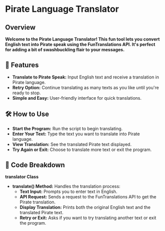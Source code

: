 # Pirate Language Translator
## Overview
**Welcome to the Pirate Language Translator! This fun tool lets you convert English text into Pirate speak using the FunTranslations API. It's perfect for adding a bit of swashbuckling flair to your messages.**

## 🚀 Features
- **Translate to Pirate Speak:** Input English text and receive a translation in Pirate language.
- **Retry Option:** Continue translating as many texts as you like until you're ready to stop.
- **Simple and Easy:** User-friendly interface for quick translations.
## 🛠️ How to Use
- **Start the Program:** Run the script to begin translating.
- **Enter Your Text:** Type the text you want to translate into Pirate language.
- **View Translation:** See the translated Pirate text displayed.
- **Try Again or Exit:** Choose to translate more text or exit the program.
## 📜 Code Breakdown
**translator Class**
  - **translate() Method:** Handles the translation process:
      - **Text Input:** Prompts you to enter text in English.
      - **API Request:** Sends a request to the FunTranslations API to get the Pirate translation.
      - **Display Translation:** Prints both the original English text and the translated Pirate text.
      - **Retry or Exit:** Asks if you want to try translating another text or exit the program.
